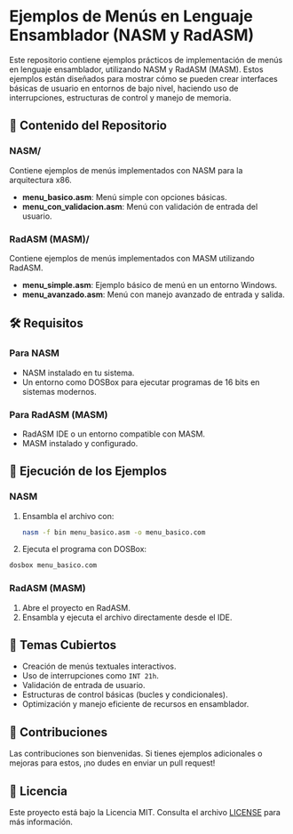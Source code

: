 # Ejemplos de Menús en Lenguaje Ensamblador (NASM y RadASM)

Este repositorio contiene ejemplos prácticos de implementación de menús en lenguaje ensamblador, utilizando NASM y RadASM (MASM). Estos ejemplos están diseñados para mostrar cómo se pueden crear interfaces básicas de usuario en entornos de bajo nivel, haciendo uso de interrupciones, estructuras de control y manejo de memoria.

## 📂 Contenido del Repositorio

### NASM/
Contiene ejemplos de menús implementados con NASM para la arquitectura x86.

- **menu_basico.asm**: Menú simple con opciones básicas.
- **menu_con_validacion.asm**: Menú con validación de entrada del usuario.

### RadASM (MASM)/
Contiene ejemplos de menús implementados con MASM utilizando RadASM.

- **menu_simple.asm**: Ejemplo básico de menú en un entorno Windows.
- **menu_avanzado.asm**: Menú con manejo avanzado de entrada y salida.

## 🛠 Requisitos

### Para NASM
- NASM instalado en tu sistema.
- Un entorno como DOSBox para ejecutar programas de 16 bits en sistemas modernos.

### Para RadASM (MASM)
- RadASM IDE o un entorno compatible con MASM.
- MASM instalado y configurado.

## 🚀 Ejecución de los Ejemplos

### NASM
1. Ensambla el archivo con:
   ```bash
   nasm -f bin menu_basico.asm -o menu_basico.com
   ```
2. Ejecuta el programa con DOSBox:
  ```bash
  dosbox menu_basico.com
  ```
### RadASM (MASM)
1. Abre el proyecto en RadASM.
2. Ensambla y ejecuta el archivo directamente desde el IDE.

## 📖 Temas Cubiertos
- Creación de menús textuales interactivos.
- Uso de interrupciones como `INT 21h`.
- Validación de entrada de usuario.
- Estructuras de control básicas (bucles y condicionales).
- Optimización y manejo eficiente de recursos en ensamblador.

## 🤝 Contribuciones
Las contribuciones son bienvenidas. Si tienes ejemplos adicionales o mejoras para estos, ¡no dudes en enviar un pull request!

## 📄 Licencia
Este proyecto está bajo la Licencia MIT. Consulta el archivo [LICENSE](LICENSE) para más información.
